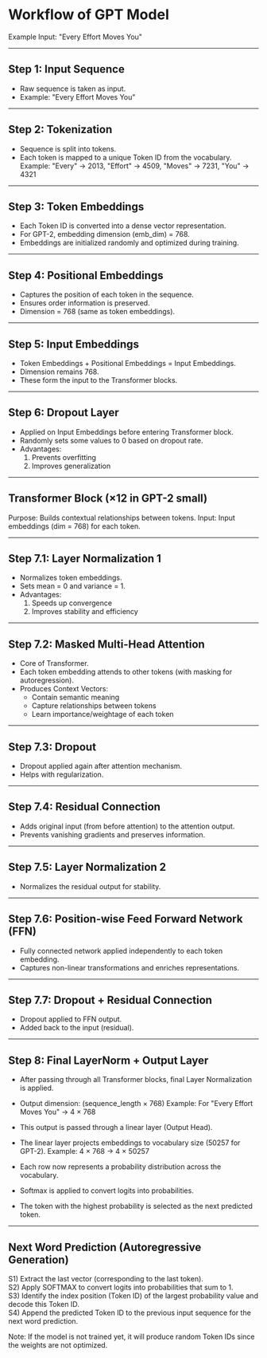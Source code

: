 # Workflow of GPT Model
Example Input: "Every Effort Moves You"

--------------------------------------------------
Step 1: Input Sequence
--------------------------------------------------
- Raw sequence is taken as input.
- Example: "Every Effort Moves You"

--------------------------------------------------
Step 2: Tokenization
--------------------------------------------------
- Sequence is split into tokens.
- Each token is mapped to a unique Token ID from the vocabulary.
  Example:
  "Every" → 2013, "Effort" → 4509, "Moves" → 7231, "You" → 4321

--------------------------------------------------
Step 3: Token Embeddings
--------------------------------------------------
- Each Token ID is converted into a dense vector representation.
- For GPT-2, embedding dimension (emb_dim) = 768.
- Embeddings are initialized randomly and optimized during training.

--------------------------------------------------
Step 4: Positional Embeddings
--------------------------------------------------
- Captures the position of each token in the sequence.
- Ensures order information is preserved.
- Dimension = 768 (same as token embeddings).

--------------------------------------------------
Step 5: Input Embeddings
--------------------------------------------------
- Token Embeddings + Positional Embeddings = Input Embeddings.
- Dimension remains 768.
- These form the input to the Transformer blocks.

--------------------------------------------------
Step 6: Dropout Layer
--------------------------------------------------
- Applied on Input Embeddings before entering Transformer block.
- Randomly sets some values to 0 based on dropout rate.
- Advantages:
  1) Prevents overfitting
  2) Improves generalization

--------------------------------------------------
Transformer Block (×12 in GPT-2 small)
--------------------------------------------------
Purpose: Builds contextual relationships between tokens.
Input: Input embeddings (dim = 768) for each token.

--------------------------------------------------
Step 7.1: Layer Normalization 1
--------------------------------------------------
- Normalizes token embeddings.
- Sets mean = 0 and variance = 1.
- Advantages:
  1) Speeds up convergence
  2) Improves stability and efficiency

--------------------------------------------------
Step 7.2: Masked Multi-Head Attention
--------------------------------------------------
- Core of Transformer.
- Each token embedding attends to other tokens (with masking for autoregression).
- Produces Context Vectors:
  - Contain semantic meaning
  - Capture relationships between tokens
  - Learn importance/weightage of each token

--------------------------------------------------
Step 7.3: Dropout
--------------------------------------------------
- Dropout applied again after attention mechanism.
- Helps with regularization.

--------------------------------------------------
Step 7.4: Residual Connection
--------------------------------------------------
- Adds original input (from before attention) to the attention output.
- Prevents vanishing gradients and preserves information.

--------------------------------------------------
Step 7.5: Layer Normalization 2
--------------------------------------------------
- Normalizes the residual output for stability.

--------------------------------------------------
Step 7.6: Position-wise Feed Forward Network (FFN)
--------------------------------------------------
- Fully connected network applied independently to each token embedding.
- Captures non-linear transformations and enriches representations.

--------------------------------------------------
Step 7.7: Dropout + Residual Connection
--------------------------------------------------
- Dropout applied to FFN output.
- Added back to the input (residual).

--------------------------------------------------
Step 8: Final LayerNorm + Output Layer
--------------------------------------------------
- After passing through all Transformer blocks, final Layer Normalization is applied.
- Output dimension: (sequence_length × 768)
  Example: For "Every Effort Moves You" → 4 × 768

- This output is passed through a linear layer (Output Head).
- The linear layer projects embeddings to vocabulary size (50257 for GPT-2).
  Example: 4 × 768 → 4 × 50257

- Each row now represents a probability distribution across the vocabulary.
- Softmax is applied to convert logits into probabilities.

- The token with the highest probability is selected as the next predicted token.

--------------------------------------------------
Next Word Prediction (Autoregressive Generation)
--------------------------------------------------
S1) Extract the last vector (corresponding to the last token).  
S2) Apply SOFTMAX to convert logits into probabilities that sum to 1.  
S3) Identify the index position (Token ID) of the largest probability value and decode this Token ID.  
S4) Append the predicted Token ID to the previous input sequence for the next word prediction.  

Note: If the model is not trained yet, it will produce random Token IDs since the weights are not optimized.

